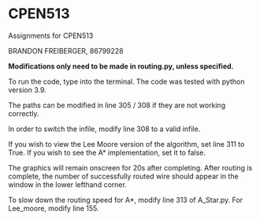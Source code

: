 # CPEN513
Assignments for CPEN513

BRANDON FREIBERGER, 86799228

**Modifications only need to be made in routing.py, unless specified.**

To run the code, type <python3 Routing.py> into the terminal. The code was tested with python version 3.9.

The paths can be modified in line 305 / 308 if they are not working correctly.

In order to switch the infile, modify line 308 to a valid infile.

If you wish to view the Lee Moore version of the algorithm, set line 311 to True. If you wish to see the A* implementation, 
set it to false. 

The graphics will remain onscreen for 20s after completing. After routing is complete, the number of successfully routed
wire should appear in the window in the lower lefthand corner.

To slow down the routing speed for A*, modify line 313 of A_Star.py. For Lee_moore, modify line 155.

